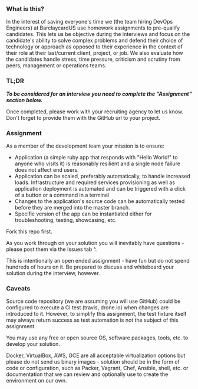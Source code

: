 ### What is this?
In the interest of saving everyone's time we (the team hiring DevOps Engineers) at BarclaycardUS use homework assignments to pre-qualify candidates.  This lets us be objective during the interviews and focus on the candidate's ability to solve complex problems and defend their choice of technology or approach as opposed to their experience in the context of their role at their last/current client, project, or job.  We also evaluate how the candidates handle stress, time pressure, criticism and scrutiny from peers, management or operations teams.

### TL;DR

***To be considered for an interview you need to complete the "Assignment" section below.***

Once completed, please work with your recruiting agency to let us know.  Don't forget to provide them with the GitHub url to your project.

### Assignment
As a member of the development team your mission is to ensure:

- Application (a simple ruby app that responds with "Hello World!" to anyone who visits it) is reasonably resilient and a single node failure does not affect end users.
- Application can be scaled, preferably automatically, to handle increased loads.
Infrastructure and required services provisioning as well as application deployment is automated and can be triggered with a click of a button or a command in a terminal 
- Changes to the application's source code can be automatically tested before they are merged into the master branch.
- Specific version of the app can be instantiated either for troubleshooting, testing, showcasing, etc.

Fork this repo first.

As you work through on your solution you will inevitably have questions - please post them via the Issues tab ^.

This is intentionally an open ended assignment - have fun but do not spend hundreds of hours on it.  Be prepared to discuss and whiteboard your solution during the interview, however.



### Caveats
Source code repository (we are assuming you will use GitHub) could be configured to execute a CI test (travis, drone.io) when changes are introduced to it.  However, to simplify this assignment, the test fixture itself may always return success as test automation is not the subject of this assignment.

You may use any free or open source OS, software packages, tools, etc. to develop your solution.

Docker, VirtualBox, AWS, GCE are all acceptable virtualization options but please do not send us binary images - solution should be in the form of code or configuration, such as Packer, Vagrant, Chef, Ansible, shell, etc. or documentation that we can review and optionally use to create the environment on our own.